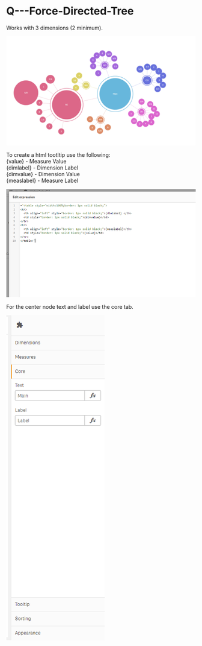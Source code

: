 # Q---Force-Directed-Tree

Works with 3 dimensions (2 minimum).

![alt text](https://github.com/Bgirish0/Q---Force-Directed-Tree/raw/master/Capture.PNG?raw=true)

To create a html tootltip use the following:<br />
{value} - Measure Value<br />
{dimlabel} - Dimension Label<br />
{dimvalue} - Dimension Value<br />
{measlabel} - Measure Label<br />

![alt text](https://github.com/Bgirish0/Q---Force-Directed-Tree/raw/master/Tooltip.PNG?raw=true)

For the center node text and label use the core tab.

![alt text](https://github.com/Bgirish0/Q---Force-Directed-Tree/raw/master/Core.PNG?raw=true)
